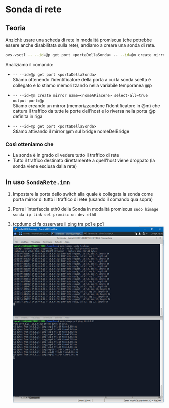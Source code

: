 # Sonda di rete

## Teoria

Anzichè usare una scheda di rete in modalità promiscua (che potrebbe essere anche disabilitata sulla rete), andiamo a creare una sonda di rete.  

```bash
ovs-vsctl -- --id=@p get port <portaDellaSonda> -- --id=@m create mirror name=<nomeAPiacere> select-all=true output-port=@p -- set bridge <nomeDelBridge> mirrors=@m
```

Analiziamo il comando:

- `-- --id=@p get port <portaDellaSonda>`  
Stiamo ottenendo l’identificatore della porta a cui la sonda scelta è collegato e lo stiamo memorizzando nella variabile temporanea @p

- `-- --id=@m create mirror name=<nomeAPiacere> select-all=true output-port=@p`  
Stiamo creando un mirror (memorizzandone l’identificatore in @m) che cattura il traffico da tutte le porte dell'host e lo riversa nella porta @p definita in riga

- `-- --id=@p get port <portaDellaSonda>`  
Stiamo attivando il mirror @m sul bridge nomeDelBridge

### Così otteniamo che

- La sonda è in grado di vedere tutto il traffico di rete
- Tutto il traffico destinato direttamente a quell'host viene droppato (la
sonda viene esclusa dalla rete)

## In uso `SondaRete.imn`

1. Impostare la porta dello switch alla quale è collegata la sonda come porta mirror di tutto il traffico di rete (usando il comando qua sopra)

2. Porre l’interfaccia eth0 della Sonda in modalità promiscua
`sudo himage sonda ip link set promisc on dev eth0`

3. tcpdump ci fa osservare il ping tra pc1 e pc1  
![tcpdump sonda di rete](images/tcpdump_sondaRete.png)
